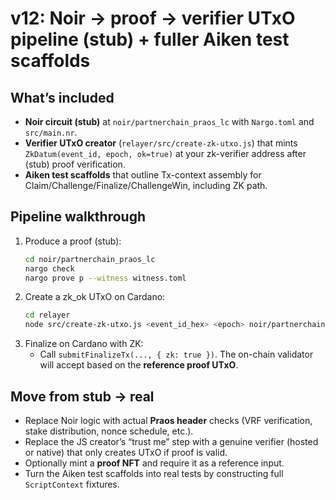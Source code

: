 
# v12: Noir → proof → verifier UTxO pipeline (stub) + fuller Aiken test scaffolds

## What’s included
- **Noir circuit (stub)** at `noir/partnerchain_praos_lc` with `Nargo.toml` and `src/main.nr`.
- **Verifier UTxO creator** (`relayer/src/create-zk-utxo.js`) that mints `ZkDatum(event_id, epoch, ok=true)` at your zk-verifier address after (stub) proof verification.
- **Aiken test scaffolds** that outline Tx-context assembly for Claim/Challenge/Finalize/ChallengeWin, including ZK path.

## Pipeline walkthrough
1) Produce a proof (stub):
   ```bash
   cd noir/partnerchain_praos_lc
   nargo check
   nargo prove p --witness witness.toml
   ```
2) Create a zk_ok UTxO on Cardano:
   ```bash
   cd relayer
   node src/create-zk-utxo.js <event_id_hex> <epoch> noir/partnerchain_praos_lc/proofs/p.proof
   ```
3) Finalize on Cardano with ZK:
   - Call `submitFinalizeTx(..., { zk: true })`. The on-chain validator will accept based on the **reference proof UTxO**.

## Move from stub → real
- Replace Noir logic with actual **Praos header** checks (VRF verification, stake distribution, nonce schedule, etc.).
- Replace the JS creator’s “trust me” step with a genuine verifier (hosted or native) that only creates UTxO if proof is valid.
- Optionally mint a **proof NFT** and require it as a reference input.
- Turn the Aiken test scaffolds into real tests by constructing full `ScriptContext` fixtures.

